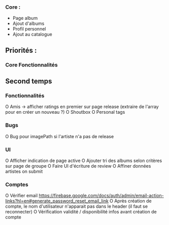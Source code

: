 ### Core :
- Page album
- Ajout d'albums
- Profil personnel
- Ajout au catalogue

## Priorités :

### Core Fonctionnalités

## Second temps
### Fonctionnalités
O Amis -> afficher ratings en premier sur page release (extraire de l'array pour en créer un nouveau ?)
O Shoutbox
O Personal tags



### Bugs
O Bug pour imagePath si l'artiste n'a pas de release

### UI
O Afficher indication de page active
O Ajouter tri des albums selon critères sur page de groupe
O Faire UI d'écriture de review
O Affiner données artistes on submit


### Comptes
O Vérifier email https://firebase.google.com/docs/auth/admin/email-action-links?hl=en#generate_password_reset_email_link
O Après création de compte, le nom d'utilisateur n'apparait pas dans le header (il faut se reconnecter)
O Vérification validité / disponibilité infos avant création de compte